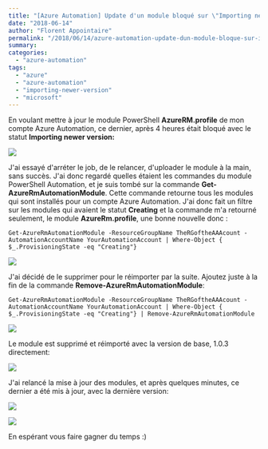```yaml
---
title: "[Azure Automation] Update d'un module bloqué sur \"Importing newer version\""
date: "2018-06-14"
author: "Florent Appointaire"
permalink: "/2018/06/14/azure-automation-update-dun-module-bloque-sur-importing-newer-version/"
summary:
categories: 
  - "azure-automation"
tags: 
  - "azure"
  - "azure-automation"
  - "importing-newer-version"
  - "microsoft"
---
```

En voulant mettre à jour le module PowerShell **AzureRM.profile** de mon compte Azure Automation, ce dernier, après 4 heures était bloqué avec le statut **Importing newer version:**

[![](https://cloudyjourney.fr/wp-content/uploads/2018/06/AzureRmProfileStuck01.png)](https://cloudyjourney.fr/wp-content/uploads/2018/06/AzureRmProfileStuck01.png)

J'ai essayé d'arréter le job, de le relancer, d'uploader le module à la main, sans succès. J'ai donc regardé quelles étaient les commandes du module PowerShell Automation, et je suis tombé sur la commande **Get-AzureRmAutomationModule**. Cette commande retourne tous les modules qui sont installés pour un compte Azure Automation. J'ai donc fait un filtre sur les modules qui avaient le statut **Creating** et la commande m'a retourné seulement, le module **AzureRm.profile**, une bonne nouvelle donc :

```
Get-AzureRmAutomationModule -ResourceGroupName TheRGoftheAAAcount -AutomationAccountName YourAutomationAccount | Where-Object { $_.ProvisioningState -eq "Creating"}
```

[![](https://cloudyjourney.fr/wp-content/uploads/2018/06/AzureRmProfileStuck02.png)](https://cloudyjourney.fr/wp-content/uploads/2018/06/AzureRmProfileStuck02.png)

J'ai décidé de le supprimer pour le réimporter par la suite. Ajoutez juste à la fin de la commande **Remove-AzureRmAutomationModule**:

```
Get-AzureRmAutomationModule -ResourceGroupName TheRGoftheAAAcount -AutomationAccountName YourAutomationAccount | Where-Object { $_.ProvisioningState -eq "Creating"} | Remove-AzureRmAutomationModule
```

[![](https://cloudyjourney.fr/wp-content/uploads/2018/06/AzureRmProfileStuck03.png)](https://cloudyjourney.fr/wp-content/uploads/2018/06/AzureRmProfileStuck03.png)

Le module est supprimé et réimporté avec la version de base, 1.0.3 directement:

[![](https://cloudyjourney.fr/wp-content/uploads/2018/06/AzureRmProfileStuck04.png)](https://cloudyjourney.fr/wp-content/uploads/2018/06/AzureRmProfileStuck04.png)

J'ai relancé la mise à jour des modules, et après quelques minutes, ce dernier a été mis à jour, avec la dernière version:

[![](https://cloudyjourney.fr/wp-content/uploads/2018/06/AzureRmProfileStuck05.png)](https://cloudyjourney.fr/wp-content/uploads/2018/06/AzureRmProfileStuck05.png)

[![](https://cloudyjourney.fr/wp-content/uploads/2018/06/AzureRmProfileStuck06.png)](https://cloudyjourney.fr/wp-content/uploads/2018/06/AzureRmProfileStuck06.png)

En espérant vous faire gagner du temps :)
